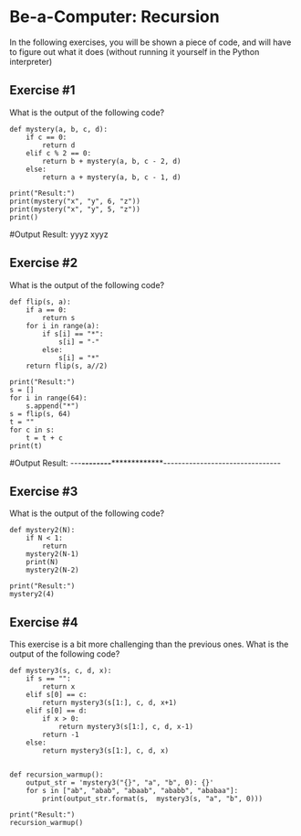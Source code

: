 # Be-a-Computer: Recursion

In the following exercises, you will be shown a piece of code, and will have to figure out what it does (without running it yourself in the Python interpreter)


## Exercise #1

What is the output of the following code?

    def mystery(a, b, c, d):
        if c == 0:
            return d
        elif c % 2 == 0:
            return b + mystery(a, b, c - 2, d)
        else:
            return a + mystery(a, b, c - 1, d)

    print("Result:")
    print(mystery("x", "y", 6, "z"))
    print(mystery("x", "y", 5, "z"))
    print()

#Output
Result:
yyyz
xyyz


## Exercise #2

What is the output of the following code?

    def flip(s, a):
        if a == 0:
            return s
        for i in range(a):
            if s[i] == "*":
                s[i] = "-"
            else:
                s[i] = "*"
        return flip(s, a//2)

    print("Result:")
    s = []
    for i in range(64):
        s.append("*")
    s = flip(s, 64)
    t = ""
    for c in s:
        t = t + c
    print(t)

#Output
Result:
-*--****--------****************--------------------------------


## Exercise #3

What is the output of the following code?

    def mystery2(N):
        if N < 1:
            return
        mystery2(N-1)
        print(N)
        mystery2(N-2)

    print("Result:")
    mystery2(4)

## Exercise #4

This exercise is a bit more challenging than the previous ones. What is the output of the following code?

    def mystery3(s, c, d, x):
        if s == "":
            return x
        elif s[0] == c:
            return mystery3(s[1:], c, d, x+1)
        elif s[0] == d:
            if x > 0:
                return mystery3(s[1:], c, d, x-1)        
            return -1
        else:
            return mystery3(s[1:], c, d, x)


    def recursion_warmup():
        output_str = 'mystery3("{}", "a", "b", 0): {}'
        for s in ["ab", "abab", "abaab", "ababb", "ababaa"]:
            print(output_str.format(s,  mystery3(s, "a", "b", 0)))

    print("Result:")
    recursion_warmup()
